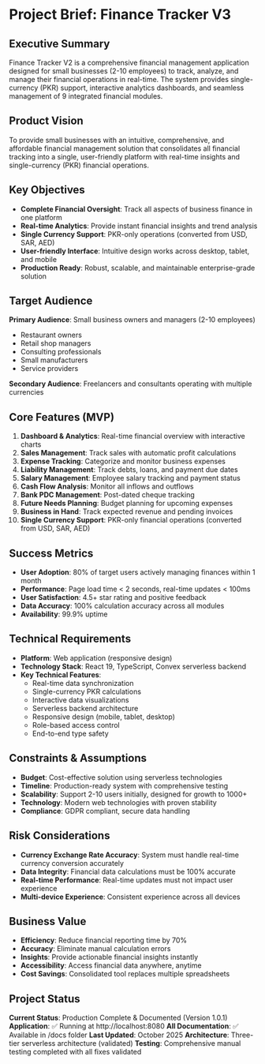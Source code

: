 # Project Brief: Finance Tracker V3

## Executive Summary
Finance Tracker V2 is a comprehensive financial management application designed for small businesses (2-10 employees) to track, analyze, and manage their financial operations in real-time. The system provides single-currency (PKR) support, interactive analytics dashboards, and seamless management of 9 integrated financial modules.

## Product Vision
To provide small businesses with an intuitive, comprehensive, and affordable financial management solution that consolidates all financial tracking into a single, user-friendly platform with real-time insights and single-currency (PKR) financial operations.

## Key Objectives
- **Complete Financial Oversight**: Track all aspects of business finance in one platform
- **Real-time Analytics**: Provide instant financial insights and trend analysis
- **Single Currency Support**: PKR-only operations (converted from USD, SAR, AED)
- **User-friendly Interface**: Intuitive design works across desktop, tablet, and mobile
- **Production Ready**: Robust, scalable, and maintainable enterprise-grade solution

## Target Audience
**Primary Audience**: Small business owners and managers (2-10 employees)
- Restaurant owners
- Retail shop managers
- Consulting professionals
- Small manufacturers
- Service providers

**Secondary Audience**: Freelancers and consultants operating with multiple currencies

## Core Features (MVP)
1. **Dashboard & Analytics**: Real-time financial overview with interactive charts
2. **Sales Management**: Track sales with automatic profit calculations
3. **Expense Tracking**: Categorize and monitor business expenses
4. **Liability Management**: Track debts, loans, and payment due dates
5. **Salary Management**: Employee salary tracking and payment status
6. **Cash Flow Analysis**: Monitor all inflows and outflows
7. **Bank PDC Management**: Post-dated cheque tracking
8. **Future Needs Planning**: Budget planning for upcoming expenses
9. **Business in Hand**: Track expected revenue and pending invoices
10. **Single Currency Support**: PKR-only financial operations (converted from USD, SAR, AED)

## Success Metrics
- **User Adoption**: 80% of target users actively managing finances within 1 month
- **Performance**: Page load time < 2 seconds, real-time updates < 100ms
- **User Satisfaction**: 4.5+ star rating and positive feedback
- **Data Accuracy**: 100% calculation accuracy across all modules
- **Availability**: 99.9% uptime

## Technical Requirements
- **Platform**: Web application (responsive design)
- **Technology Stack**: React 19, TypeScript, Convex serverless backend
- **Key Technical Features**:
  - Real-time data synchronization
  - Single-currency PKR calculations
  - Interactive data visualizations
  - Serverless backend architecture
  - Responsive design (mobile, tablet, desktop)
  - Role-based access control
  - End-to-end type safety

## Constraints & Assumptions
- **Budget**: Cost-effective solution using serverless technologies
- **Timeline**: Production-ready system with comprehensive testing
- **Scalability**: Support 2-10 users initially, designed for growth to 1000+
- **Technology**: Modern web technologies with proven stability
- **Compliance**: GDPR compliant, secure data handling

## Risk Considerations
- **Currency Exchange Rate Accuracy**: System must handle real-time currency conversion accurately
- **Data Integrity**: Financial data calculations must be 100% accurate
- **Real-time Performance**: Real-time updates must not impact user experience
- **Multi-device Experience**: Consistent experience across all devices

## Business Value
- **Efficiency**: Reduce financial reporting time by 70%
- **Accuracy**: Eliminate manual calculation errors
- **Insights**: Provide actionable financial insights instantly
- **Accessibility**: Access financial data anywhere, anytime
- **Cost Savings**: Consolidated tool replaces multiple spreadsheets

## Project Status
**Current Status**: Production Complete & Documented (Version 1.0.1)
**Application**: ✅ Running at http://localhost:8080
**All Documentation**: ✅ Available in /docs folder
**Last Updated**: October 2025
**Architecture**: Three-tier serverless architecture (validated)
**Testing**: Comprehensive manual testing completed with all fixes validated
